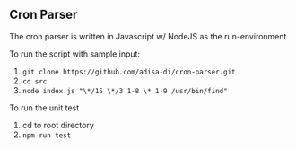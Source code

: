 ## Cron Parser

The cron parser is written in Javascript w/ NodeJS as the run-environment

To run the script with sample input:

1. `git clone https://github.com/adisa-di/cron-parser.git`
2. `cd src`
3. `node index.js "\*/15 \*/3 1-8 \* 1-9 /usr/bin/find"`

To run the unit test

1. cd to root directory
2. `npm run test`
